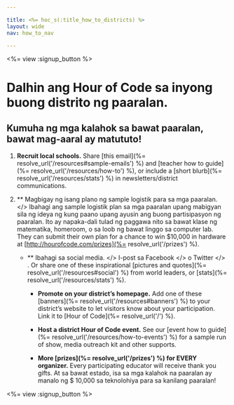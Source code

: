 ```yaml
---

title: <%= hoc_s(:title_how_to_districts) %>
layout: wide
nav: how_to_nav

---
```


<%= view :signup_button %>

# Dalhin ang Hour of Code sa inyong buong distrito ng paaralan.

## Kumuha ng mga kalahok sa bawat paaralan, bawat mag-aaral ay matututo!

  1. **Recruit local schools.** Share [this email](%= resolve_url('/resources#sample-emails') %) and [teacher how to guide](%= resolve_url('/resources/how-to') %), or include a [short blurb](%= resolve_url('/resources/stats') %) in newsletters/district communications.

  2. ** Magbigay ng isang plano ng sample logistik para sa mga paaralan. </> Ibahagi ang sample logistik plan sa mga paaralan upang mabigyan sila ng ideya ng kung paano upang ayusin ang buong partisipasyon ng paaralan. Ito ay napaka-dali tulad ng paggawa nito sa bawat klase ng matematika, homeroom, o sa loob ng bawat linggo sa computer lab. They can submit their own plan for a chance to win $10,000 in hardware at [http://hourofcode.com/prizes](%= resolve_url('/prizes') %).</p></li> 
    
      * ** Ibahagi sa social media. </> I-post sa  Facebook </> o  Twitter </> . Or share one of these inspirational [pictures and quotes](%= resolve_url('/resources#social') %) from world leaders, or [stats](%= resolve_url('/resources/stats') %).</p></li> 
        
          * **Promote on your district’s homepage.** Add one of these [banners](%= resolve_url('/resources#banners') %) to your district’s website to let visitors know about your participation. Link it to [Hour of Code](%= resolve_url('/') %).
        
          * **Host a district Hour of Code event.** See our [event how to guide](%= resolve_url('/resources/how-to-events') %) for a sample run of show, media outreach kit and other supports.
        
          * **More [prizes](%= resolve_url('/prizes') %) for EVERY organizer.** Every participating educator will receive thank you gifts. At sa bawat estado, isa sa mga kalahok na paaralan ay manalo ng $ 10,000 sa teknolohiya para sa kanilang paaralan!</ol> 
        
        <%= view :signup_button %>